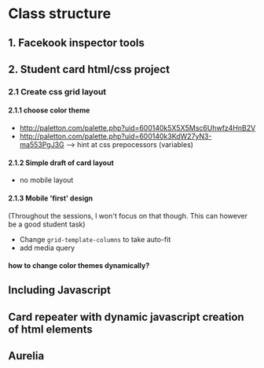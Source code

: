 # Class structure

## 1. Facekook inspector tools

## 2. Student card html/css project

### 2.1 Create css grid layout

#### 2.1.1 choose color theme
- http://paletton.com/palette.php?uid=600140k5X5X5Msc6Uhwfz4HnB2V
- http://paletton.com/palette.php?uid=600140k3KdW27yN3-ma553PgJ3G
--> hint at css prepocessors (variables)

#### 2.1.2 Simple draft of card layout
- no mobile layout

#### 2.1.3 Mobile 'first' design
(Throughout the sessions, I won't focus on that though. This
can however be a good student task)
- Change `grid-template-columns` to take auto-fit 
- add media query

#### how to change color themes dynamically?

## Including Javascript

## Card repeater with dynamic javascript creation of html elements

## Aurelia


